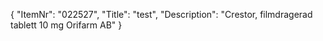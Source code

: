 {
  "ItemNr": "022527",
  "Title": "test",
  "Description": "Crestor, filmdragerad tablett 10 mg Orifarm AB"
}